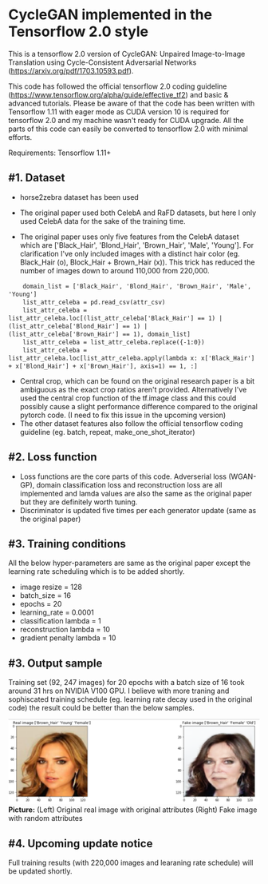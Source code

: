 # CycleGAN implemented in the Tensorflow 2.0 style 

This is a tensorflow 2.0 version of CycleGAN: Unpaired Image-to-Image Translation using Cycle-Consistent Adversarial Networks
(https://arxiv.org/pdf/1703.10593.pdf).  

This code has followed the official tensorflow 2.0 coding guideline (https://www.tensorflow.org/alpha/guide/effective_tf2) and basic & advanced tutorials. Please be aware of that the code has been written with Tensorflow 1.11 with eager mode as CUDA version 10 is required for tensorflow 2.0 and my machine wasn't ready for CUDA upgrade. All the parts of this code can easily be converted to tensorflow 2.0 with minimal efforts.  

Requirements: Tensorflow 1.11+

#1. Dataset
-----------------------
 - horse2zebra dataset has been used 

 - The original paper used both CelebA and RaFD datasets, but here I only used CelebA data for the sake of the training time.

 - The original paper uses only five features from the CelebA dataset which are ['Black_Hair', 'Blond_Hair', 'Brown_Hair', 'Male', 'Young']. For clarification I've only included images with a distinct hair color (eg. Black_Hair (o),  Block_Hair + Brown_Hair (x)). This trick has reduced the number of images down to around 110,000 from 220,000.
 
```
    domain_list = ['Black_Hair', 'Blond_Hair', 'Brown_Hair', 'Male', 'Young']
    list_attr_celeba = pd.read_csv(attr_csv)
    list_attr_celeba = list_attr_celeba.loc[(list_attr_celeba['Black_Hair'] == 1) | (list_attr_celeba['Blond_Hair'] == 1) | (list_attr_celeba['Brown_Hair'] == 1), domain_list]
    list_attr_celeba = list_attr_celeba.replace({-1:0})
    list_attr_celeba = list_attr_celeba.loc[list_attr_celeba.apply(lambda x: x['Black_Hair'] + x['Blond_Hair'] + x['Brown_Hair'], axis=1) == 1, :]
```
 
 - Central crop, which can be found on the original research paper is a bit ambiguous as the exact crop ratios aren't provided. Alternatively I've used the central crop function of the tf.image class and this could possibly cause a slight performance difference compared to the original pytorch code. (I need to fix this issue in the upcoming version)
 - The other dataset features also follow the official tensorflow coding guideline (eg. batch, repeat, make_one_shot_iterator)

#2. Loss function
--------------------------------------
 - Loss functions are the core parts of this code. Adverserial loss (WGAN-GP), domain classification loss and reconstruction loss are all implemented and lamda values are also the same as the original paper but they are definitely worth tuning.
 - Discriminator is updated five times per each generator update (same as the original paper)

#3. Training conditions 
--------------------------------------
 All the below hyper-parameters are same as the original paper except the learning rate scheduling which is to be added shortly.
 - image resize = 128 
 - batch_size = 16 
 - epochs = 20 
 - learning_rate = 0.0001 
 - classification lambda = 1
 - reconstruction lambda = 10
 - gradient penalty lambda = 10
   
#3. Output sample
----------------------------------------
Training set (92, 247 images) for 20 epochs with a batch size of 16 took around 31 hrs on NVIDIA V100 GPU. I believe with more traning and sophiscated training schedule (eg. learning rate decay used in the original code) the result could be better than the below samples.

![Representative image](https://github.com/jis478/Tensorflow/blob/master/TF2.0/StarGAN/imgs/a.PNG)<br>
**Picture:** (Left) Original real image with original attributes (Right) Fake image with random attributes 

#4. Upcoming update notice
-----------------------------------------
Full training results (with 220,000 images and learaning rate schedule) will be updated shortly.

